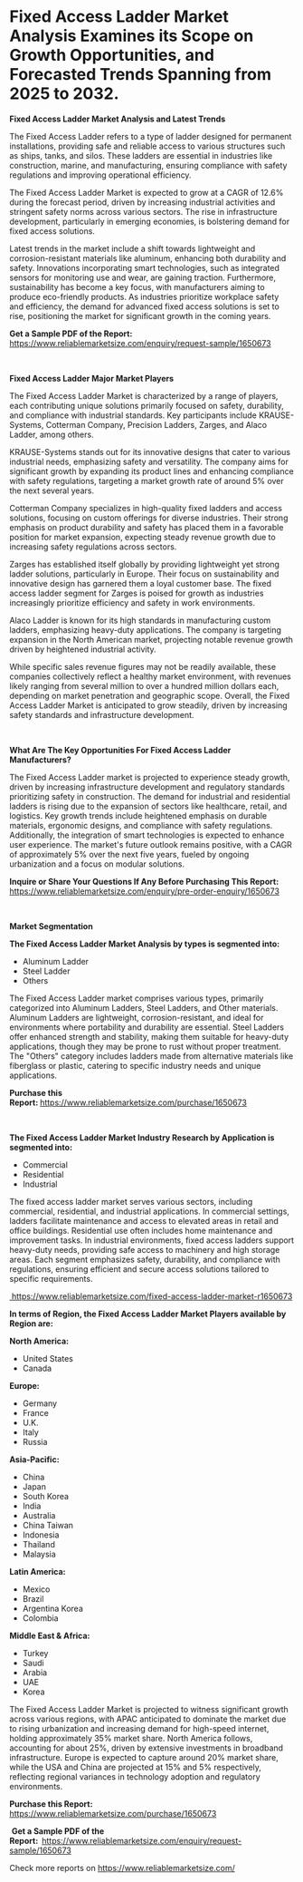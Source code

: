 <p><h1>Fixed Access Ladder Market Analysis Examines its Scope on Growth Opportunities, and Forecasted Trends Spanning from 2025 to 2032.</h1></p><p><strong>Fixed Access Ladder Market Analysis and Latest Trends</strong></p>
<p><p>The Fixed Access Ladder refers to a type of ladder designed for permanent installations, providing safe and reliable access to various structures such as ships, tanks, and silos. These ladders are essential in industries like construction, marine, and manufacturing, ensuring compliance with safety regulations and improving operational efficiency. </p><p>The Fixed Access Ladder Market is expected to grow at a CAGR of 12.6% during the forecast period, driven by increasing industrial activities and stringent safety norms across various sectors. The rise in infrastructure development, particularly in emerging economies, is bolstering demand for fixed access solutions. </p><p>Latest trends in the market include a shift towards lightweight and corrosion-resistant materials like aluminum, enhancing both durability and safety. Innovations incorporating smart technologies, such as integrated sensors for monitoring use and wear, are gaining traction. Furthermore, sustainability has become a key focus, with manufacturers aiming to produce eco-friendly products. As industries prioritize workplace safety and efficiency, the demand for advanced fixed access solutions is set to rise, positioning the market for significant growth in the coming years.</p></p>
<p><strong>Get a Sample PDF of the Report:&nbsp;</strong> <a href="https://www.reliablemarketsize.com/enquiry/request-sample/1650673?utm_campaign=1197&utm_medium=2&utm_source=Github&utm_content=ia&utm_term=17022025&utm_id=fixed-access-ladder">https://www.reliablemarketsize.com/enquiry/request-sample/1650673</a></p>
<p>&nbsp;</p>
<p><strong>Fixed Access Ladder Major Market Players</strong></p>
<p><p>The Fixed Access Ladder Market is characterized by a range of players, each contributing unique solutions primarily focused on safety, durability, and compliance with industrial standards. Key participants include KRAUSE-Systems, Cotterman Company, Precision Ladders, Zarges, and Alaco Ladder, among others.</p><p>KRAUSE-Systems stands out for its innovative designs that cater to various industrial needs, emphasizing safety and versatility. The company aims for significant growth by expanding its product lines and enhancing compliance with safety regulations, targeting a market growth rate of around 5% over the next several years.</p><p>Cotterman Company specializes in high-quality fixed ladders and access solutions, focusing on custom offerings for diverse industries. Their strong emphasis on product durability and safety has placed them in a favorable position for market expansion, expecting steady revenue growth due to increasing safety regulations across sectors.</p><p>Zarges has established itself globally by providing lightweight yet strong ladder solutions, particularly in Europe. Their focus on sustainability and innovative design has garnered them a loyal customer base. The fixed access ladder segment for Zarges is poised for growth as industries increasingly prioritize efficiency and safety in work environments.</p><p>Alaco Ladder is known for its high standards in manufacturing custom ladders, emphasizing heavy-duty applications. The company is targeting expansion in the North American market, projecting notable revenue growth driven by heightened industrial activity.</p><p>While specific sales revenue figures may not be readily available, these companies collectively reflect a healthy market environment, with revenues likely ranging from several million to over a hundred million dollars each, depending on market penetration and geographic scope. Overall, the Fixed Access Ladder Market is anticipated to grow steadily, driven by increasing safety standards and infrastructure development.</p></p>
<p>&nbsp;</p>
<p><strong>What Are The Key Opportunities For Fixed Access Ladder Manufacturers?</strong></p>
<p><p>The Fixed Access Ladder market is projected to experience steady growth, driven by increasing infrastructure development and regulatory standards prioritizing safety in construction. The demand for industrial and residential ladders is rising due to the expansion of sectors like healthcare, retail, and logistics. Key growth trends include heightened emphasis on durable materials, ergonomic designs, and compliance with safety regulations. Additionally, the integration of smart technologies is expected to enhance user experience. The market's future outlook remains positive, with a CAGR of approximately 5% over the next five years, fueled by ongoing urbanization and a focus on modular solutions.</p></p>
<p><strong>Inquire or Share Your Questions If Any Before Purchasing This Report:</strong> <a href="https://www.reliablemarketsize.com/enquiry/pre-order-enquiry/1650673?utm_campaign=1197&utm_medium=2&utm_source=Github&utm_content=ia&utm_term=17022025&utm_id=fixed-access-ladder">https://www.reliablemarketsize.com/enquiry/pre-order-enquiry/1650673</a></p>
<p>&nbsp;</p>
<p><strong>Market Segmentation</strong></p>
<p><strong>The Fixed Access Ladder Market Analysis by types is segmented into:</strong></p>
<p><ul><li>Aluminum Ladder</li><li>Steel Ladder</li><li>Others</li></ul></p>
<p><p>The Fixed Access Ladder market comprises various types, primarily categorized into Aluminum Ladders, Steel Ladders, and Other materials. Aluminum Ladders are lightweight, corrosion-resistant, and ideal for environments where portability and durability are essential. Steel Ladders offer enhanced strength and stability, making them suitable for heavy-duty applications, though they may be prone to rust without proper treatment. The "Others" category includes ladders made from alternative materials like fiberglass or plastic, catering to specific industry needs and unique applications.</p></p>
<p><strong>Purchase this Report:&nbsp;</strong><a href="https://www.reliablemarketsize.com/purchase/1650673?utm_campaign=1197&utm_medium=2&utm_source=Github&utm_content=ia&utm_term=17022025&utm_id=fixed-access-ladder">https://www.reliablemarketsize.com/purchase/1650673</a></p>
<p>&nbsp;</p>
<p><strong>The Fixed Access Ladder Market Industry Research by Application is segmented into:</strong></p>
<p><ul><li>Commercial</li><li>Residential</li><li>Industrial</li></ul></p>
<p><p>The fixed access ladder market serves various sectors, including commercial, residential, and industrial applications. In commercial settings, ladders facilitate maintenance and access to elevated areas in retail and office buildings. Residential use often includes home maintenance and improvement tasks. In industrial environments, fixed access ladders support heavy-duty needs, providing safe access to machinery and high storage areas. Each segment emphasizes safety, durability, and compliance with regulations, ensuring efficient and secure access solutions tailored to specific requirements.</p></p>
<p><a href="https://www.reliablemarketsize.com/fixed-access-ladder-market-r1650673?utm_campaign=1197&utm_medium=2&utm_source=Github&utm_content=ia&utm_term=17022025&utm_id=fixed-access-ladder">&nbsp;https://www.reliablemarketsize.com/fixed-access-ladder-market-r1650673</a></p>
<p><strong>In terms of Region, the Fixed Access Ladder Market Players available by Region are:</strong></p>
<p>
    <p> <strong> North America: </strong>
        <ul>
            <li>United States</li>
            <li>Canada</li>
        </ul>
        </p> 
    <p> <strong> Europe: </strong>
        <ul>
            <li>Germany</li>
            <li>France</li>
            <li>U.K.</li>
            <li>Italy</li>
            <li>Russia</li>
        </ul>
        </p> 
    <p> <strong> Asia-Pacific: </strong>
        <ul>
            <li>China</li>
            <li>Japan</li>
            <li>South Korea</li>
            <li>India</li>
            <li>Australia</li>
            <li>China Taiwan</li>
            <li>Indonesia</li>
            <li>Thailand</li>
            <li>Malaysia</li>
        </ul>
        </p> 
    <p> <strong> Latin America: </strong>
        <ul>
            <li>Mexico</li>
            <li>Brazil</li>
            <li>Argentina Korea</li>
            <li>Colombia</li>
        </ul>
        </p> 
    <p> <strong> Middle East & Africa: </strong>
        <ul>
            <li>Turkey</li>
            <li>Saudi</li>
            <li>Arabia</li>
            <li>UAE</li>
            <li>Korea</li>
        </ul>
    </p>
    </p>
<p><p>The Fixed Access Ladder Market is projected to witness significant growth across various regions, with APAC anticipated to dominate the market due to rising urbanization and increasing demand for high-speed internet, holding approximately 35% market share. North America follows, accounting for about 25%, driven by extensive investments in broadband infrastructure. Europe is expected to capture around 20% market share, while the USA and China are projected at 15% and 5% respectively, reflecting regional variances in technology adoption and regulatory environments.</p></p>
<p><strong>Purchase this Report: </strong><a href="https://www.reliablemarketsize.com/purchase/1650673?utm_campaign=1197&utm_medium=2&utm_source=Github&utm_content=ia&utm_term=17022025&utm_id=fixed-access-ladder">https://www.reliablemarketsize.com/purchase/1650673</a></p>
<p>&nbsp;<strong>Get a Sample PDF of the Report:&nbsp;&nbsp;</strong><a href="https://www.reliablemarketsize.com/enquiry/request-sample/1650673?utm_campaign=1197&utm_medium=2&utm_source=Github&utm_content=ia&utm_term=17022025&utm_id=fixed-access-ladder">https://www.reliablemarketsize.com/enquiry/request-sample/1650673</a></p>
<p><strong></strong></p>
<p>Check more reports on <a href="https://www.reliablemarketsize.com/?utm_campaign=1197&utm_medium=2&utm_source=Github&utm_content=ia&utm_term=17022025&utm_id=fixed-access-ladder">https://www.reliablemarketsize.com/</a></p>